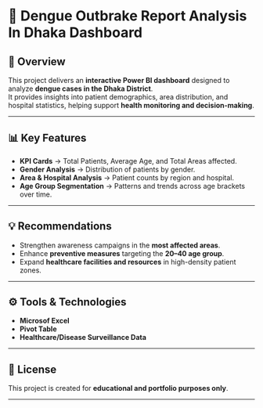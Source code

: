 # 🦟 Dengue Outbrake Report Analysis In Dhaka Dashboard

## 📖 Overview  
This project delivers an **interactive Power BI dashboard** designed to analyze **dengue cases in the Dhaka District**.  
It provides insights into patient demographics, area distribution, and hospital statistics, helping support **health monitoring and decision-making**.  

---

## 📊 Key Features  
- **KPI Cards** → Total Patients, Average Age, and Total Areas affected.  
- **Gender Analysis** → Distribution of patients by gender.  
- **Area & Hospital Analysis** → Patient counts by region and hospital.  
- **Age Group Segmentation** → Patterns and trends across age brackets over time.  

---

## 💡 Recommendations  
- Strengthen awareness campaigns in the **most affected areas**.  
- Enhance **preventive measures** targeting the **20–40 age group**.  
- Expand **healthcare facilities and resources** in high-density patient zones.  

---

## ⚙️ Tools & Technologies  
- **Microsof Excel**  
- **Pivot Table**  
- **Healthcare/Disease Surveillance Data**  

---

## 📄 License  
This project is created for **educational and portfolio purposes only**.  

---
